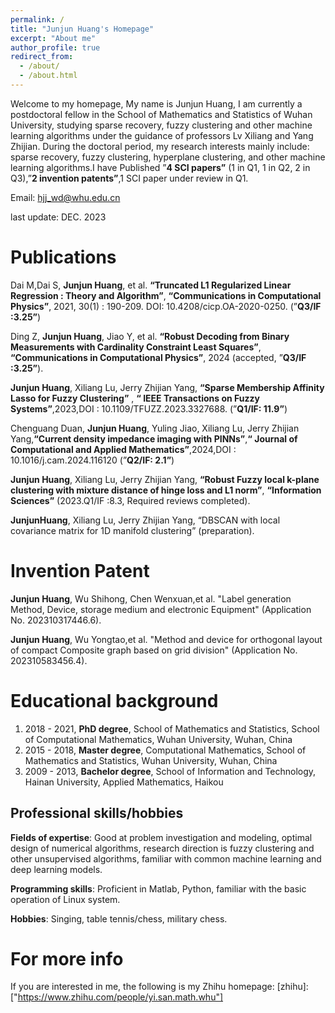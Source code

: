 ```yaml
---
permalink: /
title: "Junjun Huang's Homepage"
excerpt: "About me"
author_profile: true
redirect_from: 
  - /about/
  - /about.html
---
```


Welcome to my homepage, My name is Junjun Huang, I am currently a postdoctoral fellow in the School of Mathematics and Statistics of Wuhan University, studying sparse recovery, fuzzy clustering and other machine learning algorithms under the guidance of professors Lv Xiliang and Yang Zhijian. During the doctoral period, my research interests mainly include: sparse recovery, fuzzy clustering, hyperplane clustering, and other machine learning algorithms.I have Published ”**4 SCI papers”** (1 in Q1, 1 in Q2, 2 in Q3),”**2 invention patents”**,1 SCI paper under review in Q1.


Email: <hjj_wd@whu.edu.cn>


last update: DEC. 2023

# Publications
Dai M,Dai S, **Junjun Huang**, et al. **“Truncated L1 Regularized Linear Regression : Theory and Algorithm”**, **“Communications in Computational Physics”**, 2021, 30(1) : 190-209. DOI: 10.4208/cicp.OA-2020-0250.  (”**Q3/IF :3.25”**)

Ding Z, **Junjun Huang**, Jiao Y, et al. **“Robust Decoding from Binary Measurements with Cardinality Constraint Least Squares”**, **“Communications in Computational Physics”**, 2024 (accepted,  ”**Q3/IF :3.25”**). 

**Junjun Huang**, Xiliang Lu, Jerry Zhijian Yang, **“Sparse Membership Affinity Lasso for Fuzzy Clustering”** , **“ IEEE Transactions on Fuzzy Systems”**,2023,DOI : 10.1109/TFUZZ.2023.3327688. (”**Q1/IF: 11.9”**)

Chenguang Duan, **Junjun Huang**, Yuling Jiao, Xiliang Lu, Jerry Zhijian Yang,**“Current density impedance imaging with PINNs”**,**“ Journal of Computational and Applied Mathematics”**,2024,DOI : 10.1016/j.cam.2024.116120 (”**Q2/IF: 2.1”**)

**Junjun Huang**, Xiliang Lu, Jerry Zhijian Yang, **“Robust Fuzzy local k-plane clustering with mixture distance of hinge loss and L1 norm”**, **“Information Sciences”** (2023.Q1/IF :8.3, Required reviews completed).

**JunjunHuang**, Xiliang Lu, Jerry Zhijian Yang, “DBSCAN with local covariance matrix for 1D manifold clustering” (preparation).

# Invention Patent
**Junjun Huang**, Wu Shihong, Chen Wenxuan,et al. "Label generation Method, Device, storage medium and electronic Equipment" (Application No. 202310317446.6).

**Junjun Huang**, Wu Yongtao,et al. "Method and device for orthogonal layout of compact Composite graph based on grid division" (Application No. 202310583456.4).

# Educational background
  1. 2018 - 2021, **PhD degree**, School of Mathematics and Statistics, School of Computational Mathematics, Wuhan University, Wuhan, China
  2. 2015 - 2018, **Master degree**, Computational Mathematics, School of Mathematics and Statistics, Wuhan University, Wuhan, China
  3. 2009 - 2013, **Bachelor degree**, School of Information and Technology, Hainan University, Applied Mathematics, Haikou 
  
## Professional skills/hobbies
   **Fields of expertise**: Good at problem investigation and modeling, optimal design of numerical algorithms, research direction is fuzzy clustering and other unsupervised algorithms, familiar with common machine learning and deep learning models.
   
   **Programming skills**: Proficient in Matlab, Python, familiar with the basic operation of Linux system.
   
   **Hobbies**: Singing, table tennis/chess, military chess.

# For more info
  If you are interested in me, the following is my Zhihu homepage: 
  [zhihu]: ["https://www.zhihu.com/people/yi.san.math.whu"]
  
